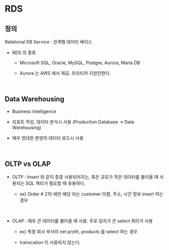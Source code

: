 # RDS

## 정의

Relational DB Service : 관계형 데이터 베이스

- RDS 의 종류

    - Microsoft SQL, Oracle, MySQL, Postgre, Aurora, Maria DB

    - Aurora 는 AWS 에서 제공. 프리티어 지원안한다.


<br>

## Data Warehousing 

- Business Intelligence

- 리포트 작성, 데이터 분석시 사용 (Production Database -> Data Warehousing)

- 매우 방대한 분량의 데이터 로드시 사용

<br>

## OLTP vs OLAP

- OLTP : Insert 와 같이 종종 사용되어지는, 혹은 규모가 작은 데이터를 불러올 때 사용되는 SQL 쿼리가 필요할 때 유용하다. 

    - ex) Order # 210 에만 해당 되는 customer 이름, 주소, 시간 정보 insert 하는 경우
    
<br>

- OLAP : 매우 큰 데이터를 불러올 때 사용. 주로 덩치가 큰 select 쿼리가 사용

    - ex) 특정 회사 부서의 net profit, products 를 select 하는 경우

    - transcation 이 사용되지 않는다.